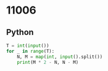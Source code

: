 # 11006

## Python

```python
T = int(input())
for _ in range(T):
    N, M = map(int, input().split())
    print(M * 2 - N, N - M)

```
